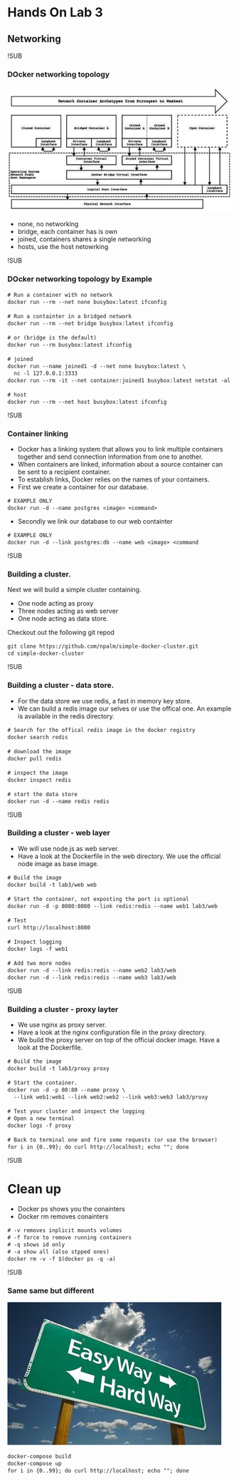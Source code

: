 # Hands On Lab 3
## Networking

!SUB
### DOcker networking topology
![test](images/docker-network-topology.png)
- none, no networking
- bridge, each container has is own
- joined, containers shares a single networking
- hosts, use the host netowrking

!SUB
### DOcker networking topology by Example


```
# Run a container with no network
docker run --rm --net none busybox:latest ifconfig

# Run a containter in a bridged network
docker run --rm --net bridge busybox:latest ifconfig

# or (bridge is the default)
docker run --rm busybox:latest ifconfig

# joined
docker run --name joined1 -d --net none busybox:latest \
  nc -l 127.0.0.1:3333
docker run --rm -it --net container:joined1 busybox:latest netstat -al

# host
docker run --rm --net host busybox:latest ifconfig
```

!SUB
### Container linking
- Docker has a linking system that allows you to link multiple containers together and send connection information from one to another.
- When containers are linked, information about a source container can be sent to a recipient container.
- To establish links, Docker relies on the names of your containers.
- First we create a container for our database.
```
# EXAMPLE ONLY
docker run -d --name postgres <image> <command>
```
- Secondly we link our database to our web containter
```
# EXAMPLE ONLY
docker run -d --link postgres:db --name web <image> <command
```

!SUB
### Building a cluster.
Next we will build a simple cluster containing.
- One node acting as proxy
- Three nodes acting as web server
- One node acting as data store.

Checkout out the following git repod
```
git clone https://github.com/npalm/simple-docker-cluster.git
cd simple-docker-cluster
```

!SUB
### Building a cluster - data store.
- For the data store we use redis, a fast in memory key store.
- We can build a redis image our selves or use the offical one. An example is available in the redis directory.

```
# Search for the offical redis image in the docker registry
docker search redis

# download the image
docker pull redis

# inspect the image
docker inspect redis

# start the data store
docker run -d --name redis redis
```

!SUB
### Building a cluster - web layer
- We will use node.js as web server.
- Have a look at the Dockerfile in the web directory. We use the official node image as base image.

```
# Build the image
docker build -t lab3/web web

# Start the container, not exposting the port is optional
docker run -d -p 8080:8080 --link redis:redis --name web1 lab3/web

# Test
curl http://localhost:8080

# Inspect logging
docker logs -f web1

# Add two more nodes
docker run -d --link redis:redis --name web2 lab3/web
docker run -d --link redis:redis --name web3 lab3/web

```

!SUB
### Building a cluster - proxy layter
- We use nginx as proxy server.
- Have a look at the nginx configuration file in the proxy directory.
- We build the proxy server on top of the official docker image. Have a look at the Dockerfile.

```
# Build the image
docker build -t lab3/proxy proxy

# Start the container.
docker run -d -p 80:80 --name proxy \
  --link web1:web1 --link web2:web2 --link web3:web3 lab3/proxy

# Test your cluster and inspect the logging
# Open a new terminal
docker logs -f proxy

# Back to terminal one and fire some requests (or use the browser)
for i in {0..99}; do curl http://localhost; echo ""; done
```


!SUB
# Clean up
- Docker ps shows you the conainters
- Docker rm removes conainters

```
# -v removes inplicit mounts volumes
# -f force to remove running containers
# -q shows id only
# -a show all (also stpped ones)
docker rm -v -f $(docker ps -q -a)
```

!SUB
### Same same but different
![easy](images/easy.jpg)
```
docker-compose build
docker-compose up
for i in {0..99}; do curl http://localhost; echo ""; done
```
